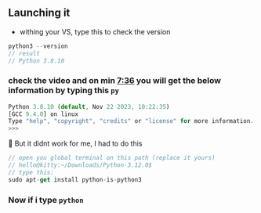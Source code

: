 ## Launching it

- withing your VS, type this to check the version

```javascript
python3 --version
// result
// Python 3.8.10
```

### check the video and on min [7:36](https://youtu.be/6i3e-j3wSf0?feature=shared&t=456) you will get the below information by typing this `py`

```javascript
Python 3.8.10 (default, Nov 22 2023, 10:22:35)
[GCC 9.4.0] on linux
Type "help", "copyright", "credits" or "license" for more information.
>>>
```

🔴 But it didnt work for me, I had to do this

```javascript
// open you global terminal on this path (replace it yours)
// hello@kitty:~/Downloads/Python-3.12.0$
// type this:
sudo apt-get install python-is-python3
```

### Now if i type `python`
